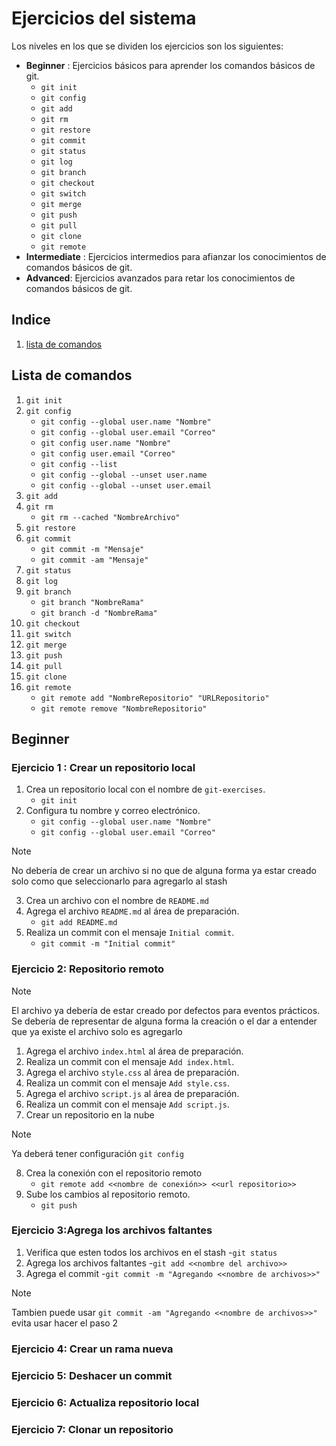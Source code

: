 # Ejercicios del sistema
Los niveles en los que se dividen los ejercicios son los siguientes:
- __Beginner__ : Ejercicios básicos para aprender los comandos básicos de git.
    - `git init`
    - `git config`
    - `git add`
    - `git rm`
    - `git restore`
    - `git commit`
    - `git status`
    - `git log`
    - `git branch`
    - `git checkout`
    - `git switch`
    - `git merge`
    - `git push`
    - `git pull`
    - `git clone`
    - `git remote`
- __Intermediate__ : Ejercicios intermedios para afianzar los conocimientos de comandos básicos de git.
- __Advanced__: Ejercicios avanzados para retar los conocimientos de comandos básicos de git.
## Indice
1. [lista de comandos](#lista-de-comandos)
## Lista de comandos
1. `git init`
2. `git config`
    - `git config --global user.name "Nombre"`
    - `git config --global user.email "Correo"`
    - `git config user.name "Nombre"`
    - `git config user.email "Correo"`
    - `git config --list`
    - `git config --global --unset user.name`
    - `git config --global --unset user.email`
3. `git add`
4. `git rm`
    - `git rm --cached "NombreArchivo"`
5. `git restore`
6. `git commit`
    - `git commit -m "Mensaje"`
    - `git commit -am "Mensaje"`
7. `git status`
8. `git log`
9. `git branch`
    - `git branch "NombreRama"`
    - `git branch -d "NombreRama"`
10. `git checkout`
11. `git switch`
12. `git merge`
13. `git push`
14. `git pull`
15. `git clone`
16. `git remote`
    - `git remote add "NombreRepositorio" "URLRepositorio"`
    - `git remote remove "NombreRepositorio"`
## Beginner
### Ejercicio 1 : Crear un repositorio local
1. Crea un repositorio local con el nombre de `git-exercises`.
    - `git init`
2. Configura tu nombre y correo electrónico.
    - `git config --global user.name "Nombre"`
    - `git config --global user.email "Correo"`
>[!NOTE]
>No debería de crear un archivo si no que de alguna forma ya estar creado solo como que seleccionarlo para agregarlo al stash
3. Crea un archivo con el nombre de `README.md`
4. Agrega el archivo `README.md` al área de preparación.
    - `git add README.md`
5. Realiza un commit con el mensaje `Initial commit`.
    - `git commit -m "Initial commit"`
### Ejercicio 2: Repositorio remoto
>[!NOTE]
>El archivo ya debería de estar creado por defectos para eventos prácticos. Se debería de representar de alguna forma la creación o el dar a entender que ya existe el archivo solo es agregarlo
1. Agrega el archivo `index.html` al área de preparación.
2. Realiza un commit con el mensaje `Add index.html`.
3. Agrega el archivo `style.css` al área de preparación.
4. Realiza un commit con el mensaje `Add style.css`.
5. Agrega el archivo `script.js` al área de preparación.
6. Realiza un commit con el mensaje `Add script.js`.
7. Crear un repositorio en la nube
>[!NOTE]
>Ya deberá tener configuración `git config`
8. Crea la conexión con el repositorio remoto
    - `git remote add <<nombre de conexión>> <<url repositorio>>`
7. Sube los cambios al repositorio remoto.
    - `git push`
### Ejercicio 3:Agrega los archivos faltantes
1. Verifica que esten todos los archivos en el stash
    -`git status`
2. Agrega los archivos faltantes
    -`git add <<nombre del archivo>>`
3. Agrega el commit
    -`git commit -m "Agregando <<nombre de archivos>>"`
>[!NOTE]
> Tambien puede usar `git commit -am "Agregando <<nombre de archivos>>"` evita usar hacer el paso 2
### Ejercicio 4: Crear un rama nueva
### Ejercicio 5: Deshacer un commit
### Ejercicio 6: Actualiza repositorio local
### Ejercicio 7: Clonar un repositorio
